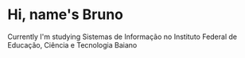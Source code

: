 # Hi, name's Bruno

Currently I'm studying Sistemas de Informação no Instituto Federal de Educação, Ciência e Tecnologia Baiano
